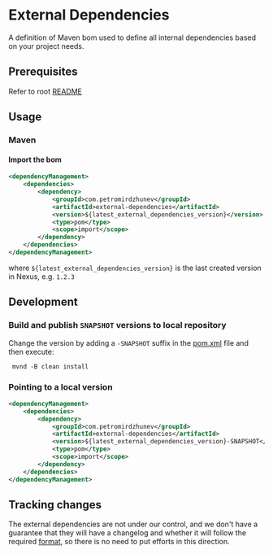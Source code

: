# External Dependencies

A definition of Maven bom used to define all internal dependencies based on your project needs.

## Prerequisites
Refer to root [README](../README.md)

## Usage

### Maven
#### Import the bom
```xml
<dependencyManagement>
    <dependencies>
        <dependency>
            <groupId>com.petromirdzhunev</groupId>
            <artifactId>external-dependencies</artifactId>
            <version>${latest_external_dependencies_version}</version>
            <type>pom</type>
            <scope>import</scope>
        </dependency>
    </dependencies>
</dependencyManagement>
```
where `${latest_external_dependencies_version}` is the last created version in Nexus, e.g. `1.2.3`

## Development

### Build and publish `SNAPSHOT` versions to local repository
Change the version by adding a `-SNAPSHOT` suffix in the [pom.xml](pom.xml) file and then execute:
```shell
 mvnd -B clean install
```

### Pointing to a local version
```xml
<dependencyManagement>
    <dependencies>
        <dependency>
            <groupId>com.petromirdzhunev</groupId>
            <artifactId>external-dependencies</artifactId>
            <version>${latest_external_dependencies_version}-SNAPSHOT</version>
            <type>pom</type>
            <scope>import</scope>
        </dependency>
    </dependencies>
</dependencyManagement>
```

## Tracking changes
The external dependencies are not under our control, and we don't have a guarantee that they will have a 
changelog and whether it will follow the required [format](https://keepachangelog.com/en/1.0.0/), so there is no 
need to put efforts in this direction.
